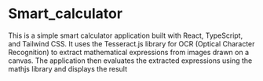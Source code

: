 # Smart_calculator
 This is a simple smart calculator application built with React, TypeScript, and Tailwind CSS. It uses the Tesseract.js library for OCR (Optical Character Recognition) to extract mathematical expressions from images drawn on a canvas. The application then evaluates the extracted expressions using the mathjs library and displays the result
